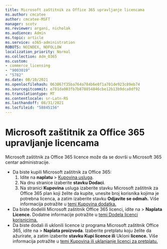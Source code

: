 ```yaml
---
title: Microsoft zaštitnik za Office 365 upravljanje licencama
ms.author: cmcatee
author: cmcatee-MSFT
manager: scotv
ms.reviewer: argani, nicholak
ms.audience: Admin
ms.topic: article
ms.service: o365-administration
ROBOTS: NOINDEX, NOFOLLOW
localization_priority: Normal
ms.collection: Adm_O365
ms.custom:
- commerce_licensing
- "9003019"
- "5782"
ms.date: 08/10/2021
ms.openlocfilehash: 063067f35ba764a784b6e0f1a701de923c89eb74
ms.sourcegitcommit: e781da003fb7b878854846cbe12b13b9dca8df92
ms.translationtype: MT
ms.contentlocale: sr-Latn-RS
ms.lasthandoff: 08/31/2021
ms.locfileid: "58845156"
---
```

# <a name="microsoft-defender-for-office-365-license-management"></a>Microsoft zaštitnik za Office 365 upravljanje licencama

Microsoft zaštitnik za Office 365 licence može da se dovrši u Microsoft 365 centar administracije.

- Da biste kupili Microsoft zaštitnik za Office 365:
    1. Idite na **naplatu**  >  [Kupovina usluga](https://go.microsoft.com/fwlink/p/?linkid=868433).
    2. Na dnu stranice izaberite **stavku Dodaci**.
    3. Na stranici **Kupovina** usluga izaberite stavku Microsoft zaštitnik za Office 365 plan koji želite da kupite, unesite broj korisnika kojima je potrebna licenca, a zatim izaberite stavku **Odjavite se odmah.** Više informacija potražite u [temi Kupovina dodatka.](https://docs.microsoft.com/microsoft-365/commerce/buy-or-edit-an-add-on)
- Da biste dodelili Microsoft zaštitnik Office 365 licenci, idite na  >  **Naplata Licence.** Dodatne informacije potražite u [temi Dodela licenci korisnicima.](https://docs.microsoft.com/microsoft-365/admin/manage/assign-licenses-to-users)
- Da biste dodali ili uklonili licence iz programa Microsoft zaštitnik Office 365, idite na  >  **Naplata proizvoda**. Izaberite pretplatu koju želite da ažurirate, a zatim izaberite **stavku Kupi licence ili** Ukloni **licence.** Više informacija potražite u [temi Kupovina ili uklanjanje licenci za pretplatu.](https://docs.microsoft.com/microsoft-365/commerce/licenses/buy-licenses)